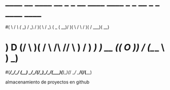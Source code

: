 
# ____   __   ____   __   _  _   __   ____  ____  _  _   __   _  _  ____  ____ 
#(    \ / _\ (_  _) / _\ / )( \ / _\ (  _ \(  __)/ )( \ /  \ / )( \/ ___)(  __)
# ) D (/    \  )(  /    \\ /\ //    \ )   / ) _) ) __ ((  O )) \/ (\___ \ ) _) 
#(____/\_/\_/ (__) \_/\_/(_/\_)\_/\_/(__\_)(____)\_)(_/ \__/ \____/(____/(____)



almacenamiento de proyectos en github 
